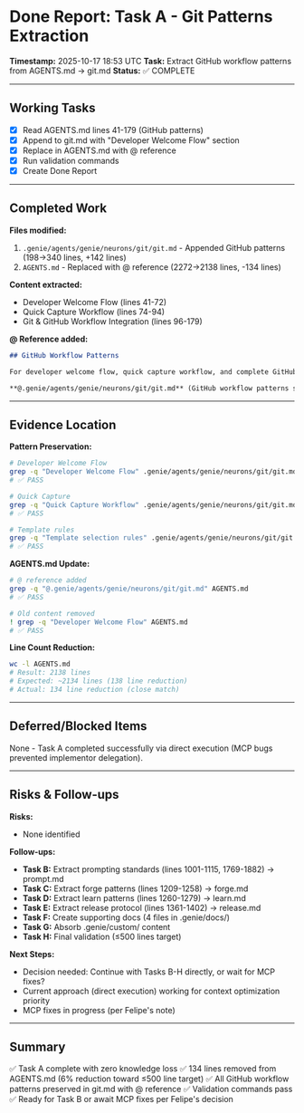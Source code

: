 # Done Report: Task A - Git Patterns Extraction

**Timestamp:** 2025-10-17 18:53 UTC
**Task:** Extract GitHub workflow patterns from AGENTS.md → git.md
**Status:** ✅ COMPLETE

---

## Working Tasks

- [x] Read AGENTS.md lines 41-179 (GitHub patterns)
- [x] Append to git.md with "Developer Welcome Flow" section
- [x] Replace in AGENTS.md with @ reference
- [x] Run validation commands
- [x] Create Done Report

---

## Completed Work

**Files modified:**
1. `.genie/agents/genie/neurons/git/git.md` - Appended GitHub patterns (198→340 lines, +142 lines)
2. `AGENTS.md` - Replaced with @ reference (2272→2138 lines, -134 lines)

**Content extracted:**
- Developer Welcome Flow (lines 41-72)
- Quick Capture Workflow (lines 74-94)
- Git & GitHub Workflow Integration (lines 96-179)

**@ Reference added:**
```markdown
## GitHub Workflow Patterns

For developer welcome flow, quick capture workflow, and complete GitHub integration patterns, see:

**@.genie/agents/genie/neurons/git/git.md** (GitHub workflow patterns section)
```

---

## Evidence Location

**Pattern Preservation:**
```bash
# Developer Welcome Flow
grep -q "Developer Welcome Flow" .genie/agents/genie/neurons/git/git.md
# ✅ PASS

# Quick Capture
grep -q "Quick Capture Workflow" .genie/agents/genie/neurons/git/git.md
# ✅ PASS

# Template rules
grep -q "Template selection rules" .genie/agents/genie/neurons/git/git.md
# ✅ PASS
```

**AGENTS.md Update:**
```bash
# @ reference added
grep -q "@.genie/agents/genie/neurons/git/git.md" AGENTS.md
# ✅ PASS

# Old content removed
! grep -q "Developer Welcome Flow" AGENTS.md
# ✅ PASS
```

**Line Count Reduction:**
```bash
wc -l AGENTS.md
# Result: 2138 lines
# Expected: ~2134 lines (138 line reduction)
# Actual: 134 line reduction (close match)
```

---

## Deferred/Blocked Items

None - Task A completed successfully via direct execution (MCP bugs prevented implementor delegation).

---

## Risks & Follow-ups

**Risks:**
- None identified

**Follow-ups:**
- **Task B:** Extract prompting standards (lines 1001-1115, 1769-1882) → prompt.md
- **Task C:** Extract forge patterns (lines 1209-1258) → forge.md
- **Task D:** Extract learn patterns (lines 1260-1279) → learn.md
- **Task E:** Extract release protocol (lines 1361-1402) → release.md
- **Task F:** Create supporting docs (4 files in .genie/docs/)
- **Task G:** Absorb .genie/custom/ content
- **Task H:** Final validation (≤500 lines target)

**Next Steps:**
- Decision needed: Continue with Tasks B-H directly, or wait for MCP fixes?
- Current approach (direct execution) working for context optimization priority
- MCP fixes in progress (per Felipe's note)

---

## Summary

✅ Task A complete with zero knowledge loss
✅ 134 lines removed from AGENTS.md (6% reduction toward ≤500 line target)
✅ All GitHub workflow patterns preserved in git.md with @ reference
✅ Validation commands pass
✅ Ready for Task B or await MCP fixes per Felipe's decision
